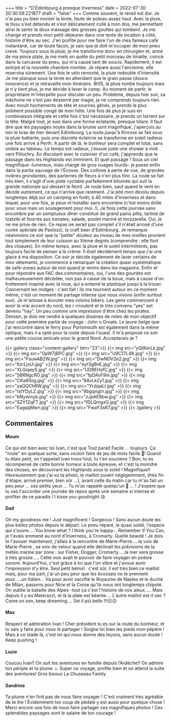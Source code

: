 +++
title = "D'Édimbourg à presque Inverness"
date = 2022-07-30 20:30:59.221877
draft = "false"
+++
Comme souvent, le réveil est dur. Je n'ai pas pu bien monter la tente, faute de poteau assez haut. Avec la pluie, le tissu s'est détendu et s'est délicatement collé à mon dos, me permettant ainsi le sentir le doux massage des grosses gouttes qui tombent. Je me change et prends mon petit-déjeuner dans une tente de location à côté, histoire d'être au sec. J'en profite pour me faire l'un de mes fameux café instantané, car de toute façon, je sais que je doit m'occuper de mon pneu crevé. Toujours sous la pluie, je me transforme donc en chirurgien et, armé de ma pince plate, je me mets en quête du petit morceau de limaille, coincé dans la carcasse du pneu, qui m'a causé tant de soucis. Rapidement, il est extirpé et la nouvelle chambre montée. Je répare aussi l'ancienne, elle reservira sûrement. Une fois le vélo remonté, la pluie redouble d'intensité. Je me planque sous la tente en attendant que le grain passe (douce innocence) et je retravaille mon itinéraire. 8h15, la pluie tombe toujours mais je n'y tient plus, je me décide à lever le camp. Au moment de partir, le propriétaire m'interpelle pour discuter un peu. Problème, depuis hier soir, sa mâchoire ne s'est pas desserré par magie, je ne comprends toujours rien. Avec moult hochements de tête et sourires gênés, je prends le plus poliment possible congé de mon hôte. Une fois de plus je suis en combinaison intégrale et cette fois c'est nécessaire, je prends un torrent sur la tête. Malgré tout, je suis dans une forme éclatante, presque hilare. Il faut dire que les paysages noyés dans la brume sont magnifique, j'aperçois au loin le bras de mer devant Edimbourg. La route jusqu'à Kinross se fait sous la pluie battante, puis une discrète éclaircie se transforme en soleil radieux une fois arrivé à Perth. A partir de là, le bonheur sera complet et total, sans ombre au tableau. Le temps est radieux, j'essuie juste une shower à midi vers Pitlochry. En discutant avec le cuisinier d'un café, j'apprends que le passage dans les Highlands est imminent. Et quel passage ! Sous un ciel magnifique -lumineux, mais chargé de gros nuages lourds- je passe enfin dans la partie sauvage de l'Écosse. Des collines à perte de vue, de grandes rivières grondantes, des parterres de fleurs à n'en plus finir. La route se fait très bien, il s'agit d'une piste cyclable parfaitement bitumée qui suit la grande nationale qui dessert le Nord. Je roule bien, sauf quand le vent en décide autrement, ce qui n'arrive que rarement. J'ai jeté mon devolu depuis longtemps déjà sur un camping en forêt, à 40 miles d'Inverness et dans lequel, pour une fois, je peux m'installer sans encombre (c'est moins drôle pour vous mais un soulagement pour moi..!). Je finis cette journée sans encombre par un somptueux dîner constitué de grand pains pitta, tartiné de tzatziki et fourrés aux tomates, salade, poulet mariné et mozzarella. Oui, je ne me prive de rien. Ce repas ne serait pas complet s'il n'était arrosé d'une cuvée spéciale de Paolozzi, la craft beer d'Edimbourg.
Je remarque néanmoins ce soir que la "petite" douleur au niveau de mes oreilles provient tout simplement de leur cuisson au Xième degrés (comprendre : elle font des cloques). En même temps, avec la pluie et le soleil intermittents, pas toujours facile de penser à la crème. Il était décidément temps que j'ai une glace à ma disposition. Ce soir je décide également de laver certains de mes vêtements, je commence à remarquer la création quasi-systématique de safe-zones autour de moi quand je rentre dans les magasins. Enfin et pour répondre aux FAC des commentaires, oui, l'une des gourdes est malheureusement décédée, non pas à cause de la boue, mais à cause d'un frottement inopiné avec la roue, qui a entamé le plastique jusqu'à la trouer. Concernant les midges : c'est fait ! Ils me tournent autour en ce moment même, c'est un moment de partage intense que nous vivons (enfin surtout eux). Je m'amuse à écouter mes voisins bikers. Les gens commencent à avoir le vrai accent du nord, les r rrroulent et le très convenu "yes" est devenu "hay". Un peu comme une impression d'être chez les pirates. Demain, je dois me rendre à quelques dizaines de miles de mon objectif pour cette première partie de voyage : John o Groats. Le jeune belge que j'ai rencontré dans le ferry pour Portsmouth est également dans la même optique, mais il a opté pour la route depuis l'ouest. Il m'a proposé ce soir une petite course amicale pour le grand Nord. Accepterais-je ?

{{< gallery class="content-gallery" btn="23">}}
{{< img src="yQtKerLk.jpg" >}}
{{< img src="GpW7jBPC.jpg" >}}
{{< img src="U9C17L4K.jpg" >}}
{{< img src="FsuwAB2W.jpg" >}}
{{< img src="DwNDV2e2.jpg" >}}
{{< img src="6zrLjsUi.jpg" >}}
{{< img src="eyt3gBnE.jpg" >}}
{{< img src="XLGiqeyS.jpg" >}}
{{< img src="UDREHsfC.jpg" >}}
{{< img src="5BRNgcRG.jpg" >}}
{{< img src="fpDAvF9m.jpg" >}}
{{< img src="CKa9Siig.jpg" >}}
{{< img src="6AvLkZy1.jpg" >}}
{{< img src="yaQQChRW.jpg" >}}
{{< img src="YrJjqaLt.jpg" >}}
{{< img src="tstYDyLZ.jpg" >}}
{{< img src="8bgqngtn.jpg" >}}
{{< img src="bNywinyb.jpg" >}}
{{< img src="zJpAEBbw.jpg" >}}
{{< img src="SZY1ZqFT.jpg" >}}
{{< img src="fDLQmgxG.jpg" >}}
{{< img src="EagqqMwn.jpg" >}}
{{< img src="FwaY3sR7.jpg" >}}
{{< /gallery >}}

## Commentaires
#### Moum
Ce qui est bien avec toi Ivan, c'est que Tout paraît Facile ... toujours. Ça "roule" en quelque sorte, sans vouloir faire de jeu de mots facile 🥸! Quand tu étais petit, on t'appelait Ivan trouv'tout, tu t'en souviens ?
Bon, tu es récompensé de cette bonne humeur à toute épreuve, et c'est la moindre des choses, en découvrant les Highlands sous le soleil ! Magnifique!! Heureusement que j'ai vu ta photo, le maillot ouvert négligemment, (très fin d'étape, arrivé premier, bien sûr ...), avant celle du matin car tu m'as fait un peu peur ... ces petits yeux ... Tu m'as rappelé quelqu'un 🤔 ... !  J'espère que tu vas t'accorder une journée de repos après une semaine si intense et profiter de ce paradis !
 I kisse you goodnight 😘
#### Dad
Oh my goodness me ! Just magnificent ! Gorgeous !
Sans aucun doute les plus belles photos depuis le départ. Le pneu réparé, le quasi soleil, l'espace qui s'ouvre.....You know what ?
I think you're happy...
Remember if You Can, je t'avais emmené au nord d'Inverness, à Cromarty. Quelle beauté !
Je dois te l'avouer maintenant, j'allais à la rencontre de Marie-Pierre.....la voix de Marie-Pierre , sa voix de velour quand elle déclinait les prévisions de la  météo marine par zone : sur Fisher, Dogger, Cromarty.....la mer sera grosse à très grosse.....
Cette voix avait le pouvoir de faire voyager en poésie sonore. Aujourd'hui, c'est grâce à toi que l'on vibre et j'avoue avoir l'impression d'y être.
Seul petit bémol : c'est sûr, il est très bien ce maillot mais, pour ma part, j'ai un peu peur que les écossais ne te prennent pour.....un Italien...
Va pour avoir sacrifié le Royaume de Naples et le duché de Milan, passons pour Nice et la Corse qu'ils nous ont longtemps chipoté. On oublie la bataille des Alpes -tout ça c'est l'histoire de nos aïeux.....
Mais depuis il y eu Materazzi, et là la plaie est béante....
L'autre maillot est-il sec ?
Come on son, keep dreaming....
Sei il più bello !!!😉😉
#### Max
Respect et admiration Ivan ! Cher président tu es sur la route du bonheur, et tu sais y faire pour nous le partager ! Soigne toi bien les pieds mon pépère ! Mais à ce stade là, c'est toi qui nous donne des leçons, sans aucun doute ! Keep pushing !
#### Lucie
Coucou Ivan!!
On suit tes aventures en famille depuis l’Ardèche!! On admire ton périple et ta plume ☺️
Super ce voyage, profite bien et on attend la suite des aventures! 
Gros bisous 
La Chusseau Family
#### Sandrine
Ta plume n'en finit pas de nous faire voyager ! C'est vraiment très agréable de te lire ! Évidemment ton coup de pédale y est aussi pour quelque chose ! 
Merci encore une fois de nous faire partager ces magnifiques photos ! Ces splendides paysages sont le salaire de ton courage !
